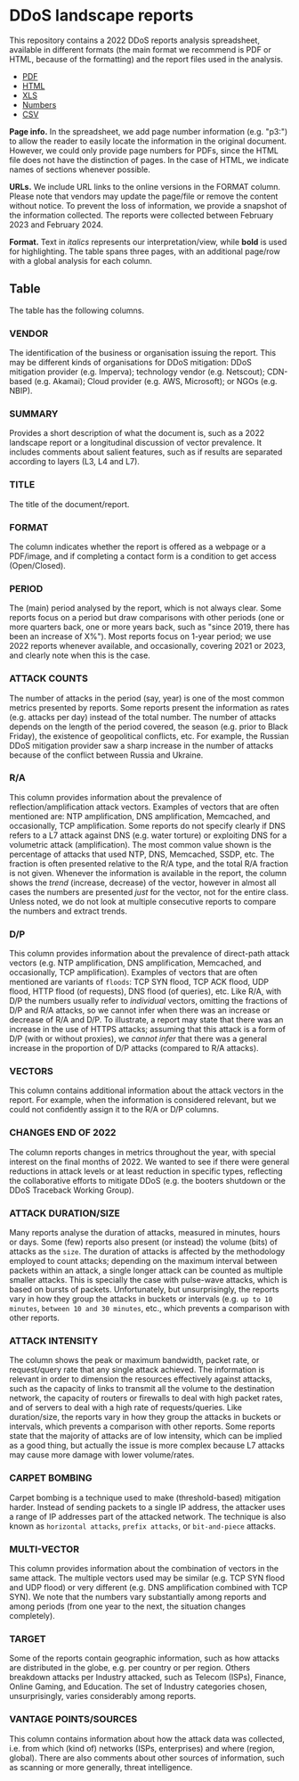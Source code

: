 # DDoS landscape reports

This repository contains a 2022 DDoS reports analysis spreadsheet, available in different formats (the main format we recommend is PDF or HTML, because of the formatting) and the report files used in the analysis.

- [PDF](https://github.com/ddoscovery/ddoscovery.github.io/blob/main/Summary%20of%20DDoS%20Industry%20Reports%202022.pdf)
- [HTML](https://github.com/ddoscovery/ddoscovery.github.io/blob/main/Summary%20of%20DDoS%20Industry%20Reports%202022.html)
- [XLS](https://github.com/ddoscovery/ddoscovery.github.io/blob/main/Summary%20of%20DDoS%20Industry%20Reports%202022.xlsx)
- [Numbers](https://github.com/ddoscovery/ddoscovery.github.io/blob/main/Summary%20of%20DDoS%20Industry%20Reports%202022.numbers)
- [CSV](https://github.com/ddoscovery/ddoscovery.github.io/blob/main/Summary%20of%20DDoS%20Industry%20Reports%202022.csv)
  

**Page info.**
In the spreadsheet, we add page number information (e.g. "p3:") to allow the reader to easily locate the information in the original document.
However, we could only provide page numbers for PDFs, since the HTML file does not have the distinction of pages.
In the case of HTML, we indicate names of sections whenever possible.

**URLs.**
We include URL links to the online versions in the FORMAT column.
Please note that vendors may update the page/file or remove the content without notice.
To prevent the loss of information, we provide a snapshot of the information collected. The reports were collected between February 2023 and February 2024.

**Format.**
Text in _italics_ represents our interpretation/view, while **bold** is used for highlighting. The table spans three pages, with an additional page/row with a global analysis for each column.

## Table
The table has the following columns.

### VENDOR
The identification of the business or organisation issuing the report.
This may be different kinds of organisations for DDoS mitigation: DDoS mitigation provider (e.g. Imperva);
technology vendor (e.g. Netscout); CDN-based (e.g. Akamai); Cloud provider (e.g. AWS, Microsoft); or
NGOs (e.g. NBIP).

### SUMMARY
Provides a short description of what the document is, such as a 2022 landscape report or a longitudinal discussion of vector prevalence.
It includes comments about salient features, such as if results are separated according to layers (L3, L4 and L7).

### TITLE
The title of the document/report.

### FORMAT
The column indicates whether the report is offered as a webpage or a PDF/image, and if completing a contact form is a condition to get access (Open/Closed).

### PERIOD
The (main) period analysed by the report, which is not always clear.
Some reports focus on a period but draw comparisons with other periods (one or more quarters back, one or more years back, such as "since 2019, there has been an increase of X%").
Most reports focus on 1-year period; we use 2022 reports whenever available, and occasionally, covering 2021 or 2023, and clearly note when this is the case.

### ATTACK COUNTS
The number of attacks in the period (say, year) is one of the most common metrics presented by reports.
Some reports present the information as rates (e.g. attacks per day) instead of the total number.
The number of attacks depends on the length of the period covered, the season (e.g. prior to Black Friday), the existence of geopolitical conflicts, etc.
For example, the Russian DDoS mitigation provider saw a sharp increase in the number of attacks because of the conflict between Russia and Ukraine.

### R/A
This column provides information about the prevalence of reflection/amplification attack vectors.
Examples of vectors that are often mentioned are: NTP amplification, DNS amplification, Memcached, and occasionally, TCP amplification.
Some reports do not specify clearly if DNS refers to a L7 attack against DNS (e.g. water torture) or exploiting DNS for a volumetric attack (amplification).
The most common value shown is the percentage of attacks that used NTP, DNS, Memcached, SSDP, etc.
The fraction is often presented relative to the R/A type, and the total R/A fraction is not given.
Whenever the information is available in the report, the column shows the _trend_ (increase, decrease) of the vector, however in almost all cases the numbers are presented _just_ for the vector, not for the entire class.
Unless noted, we do not look at multiple consecutive reports to compare the numbers and extract trends.

### D/P
This column provides information about the prevalence of direct-path attack vectors (e.g. NTP amplification, DNS amplification, Memcached, and occasionally, TCP amplification).
Examples of vectors that are often mentioned are variants of ``floods``: TCP SYN flood, TCP ACK flood, UDP flood, HTTP flood (of requests), DNS flood (of queries), etc.
Like R/A, with D/P the numbers usually refer to _individual_ vectors, omitting the fractions of D/P and R/A attacks, so we cannot infer when there was an increase or decrease of R/A and D/P.
To illustrate, a report may state that there was an increase in the use of HTTPS attacks; assuming that this attack is a form of D/P (with or without proxies), we _cannot infer_ that there was a general increase in the proportion of D/P attacks (compared to R/A attacks).

### VECTORS
This column contains additional information about the attack vectors in the report.
For example, when the information is considered relevant, but we could not confidently assign it to the R/A or D/P columns.

### CHANGES END OF 2022
The column reports changes in metrics throughout the year, with special interest on the final months of 2022.
We wanted to see if there were general reductions in attack levels or at least reduction in specific types, reflecting the collaborative efforts to mitigate DDoS (e.g. the booters shutdown or the DDoS Traceback Working Group).

### ATTACK DURATION/SIZE
Many reports analyse the duration of attacks, measured in minutes, hours or days.
Some (few) reports also present (or instead) the volume (bits) of attacks as the ``size``.
The duration of attacks is affected by the methodology employed to count attacks; depending on the maximum interval between packets within an attack, a single longer attack can be counted as multiple smaller attacks.
This is specially the case with pulse-wave attacks, which is based on bursts of packets.
Unfortunately, but unsurprisingly, the reports vary in how they group the attacks in buckets or intervals (e.g. ``up to 10 minutes``, ``between 10 and 30 minutes``, etc., which prevents a comparison with other reports.


### ATTACK INTENSITY
The column shows the peak or maximum bandwidth, packet rate, or request/query rate that any single attack achieved.
The information is relevant in order to dimension the resources effectively against attacks, such as the capacity of links to transmit all the volume to the destination network, the capacity of routers or firewalls to deal with high packet rates, and of servers to deal with a high rate of requests/queries.
Like duration/size, the reports vary in how they group the attacks in buckets or intervals, which prevents a comparison with other reports.
Some reports state that the majority of attacks are of low intensity, which can be implied as a good thing, but actually the issue is more complex because L7 attacks may cause more damage with lower volume/rates.

### CARPET BOMBING
Carpet bombing is a technique used to make (threshold-based) mitigation harder.
Instead of sending packets to a single IP address, the attacker uses a range of IP addresses part of the attacked network.
The technique is also known as ``horizontal attacks``, ``prefix attacks``, or ``bit-and-piece`` attacks.

### MULTI-VECTOR
This column provides information about the combination of vectors in the same attack.
The multiple vectors used may be similar (e.g. TCP SYN flood and UDP flood) or very different (e.g. DNS amplification combined with TCP SYN).
We note that the numbers vary substantially among reports and among periods (from one year to the next, the situation changes completely).

### TARGET
Some of the reports contain geographic information, such as how attacks are distributed in the globe, e.g. per country or per region.
Others breakdown attacks per Industry attacked, such as Telecom (ISPs), Finance, Online Gaming, and Education.
The set of Industry categories chosen, unsurprisingly, varies considerably among reports.

### VANTAGE POINTS/SOURCES
This column contains information about how the attack data was collected, i.e. from which (kind of) networks (ISPs, enterprises) and where (region, global).
There are also comments about other sources of information, such as scanning or more generally, threat intelligence.
